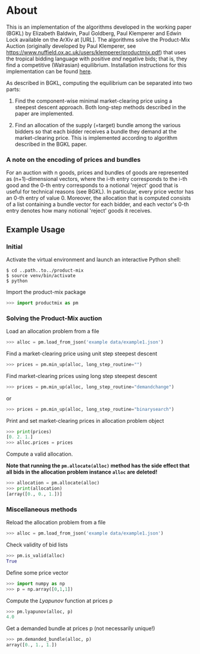 # About

This is an implementation of the algorithms developed in the working paper (BGKL) by Elizabeth Baldwin, Paul Goldberg,
Paul Klemperer and Edwin Lock available on the ArXiv at [URL]. The algorithms solve the Product-Mix Auction (originally
developed by Paul Klemperer, see https://www.nuffield.ox.ac.uk/users/klemperer/productmix.pdf) that uses the tropical
bidding language with positive *and* negative bids; that is, they find a competitive (Walrasian) equilibrium.
Installation instructions for this implementation can be found [here](install.md).

As described in BGKL, computing the equilibrium can be separated into two parts:

1) Find the component-wise minimal market-clearing price using a steepest
descent approach. Both long-step methods described in the paper are
implemented.

2) Find an allocation of the supply (=target) bundle among the various bidders
so that each bidder receives a bundle they demand at the market-clearing price.
This is implemented according to algorithm described in the BGKL paper.

### A note on the encoding of prices and bundles
For an auction with n goods, prices and bundles of goods are represented as (n+1)-dimensional vectors, where the i-th
entry corresponds to the i-th good and the 0-th entry corresponds to a notional 'reject' good that is useful for
technical reasons (see BGKL). In particular, every price vector has an 0-th entry of value 0. Moreover, the allocation
that is computed consists of a list containing a bundle vector for each bidder, and each vector's 0-th entry denotes
how many notional 'reject' goods it receives.

## Example Usage

### Initial
Activate the virtual environment and launch an interactive Python shell:

```console
$ cd ..path..to../product-mix
$ source venv/bin/activate
$ python
```

Import the product-mix package
```python
>>> import productmix as pm
```

### Solving the Product-Mix auction

Load an allocation problem from a file
```python
>>> alloc = pm.load_from_json('example data/example1.json')
```

Find a market-clearing price using unit step steepest descent
```python
>>> prices = pm.min_up(alloc, long_step_routine="")
```

Find market-clearing prices using long step steepest descent
```python
>>> prices = pm.min_up(alloc, long_step_routine="demandchange")
```
or
```python
>>> prices = pm.min_up(alloc, long_step_routine="binarysearch")
```

Print and set market-clearing prices in allocation problem object
```python
>>> print(prices)
[0. 2. 1.]
>>> alloc.prices = prices
```

Compute a valid allocation.

**Note that running the `pm.allocate(alloc)` method has
the side effect that all bids in the allocation problem instance `alloc`
are deleted!**
```python
>>> allocation = pm.allocate(alloc)
>>> print(allocation)
[array([0., 0., 1.])]
```


### Miscellaneous methods

Reload the allocation problem from a file
```python
>>> alloc = pm.load_from_json('example data/example1.json')
```

Check validity of bid lists
```python
>>> pm.is_valid(alloc)
True
```

Define some price vector
```python
>>> import numpy as np
>>> p = np.array([0,1,1])
```

Compute the *Lyapunov* function at prices p
```python
>>> pm.lyapunov(alloc, p)
4.0
```

Get a demanded bundle at prices p (not necessarily unique!)
```python
>>> pm.demanded_bundle(alloc, p)
array([0., 1., 1.])
```
